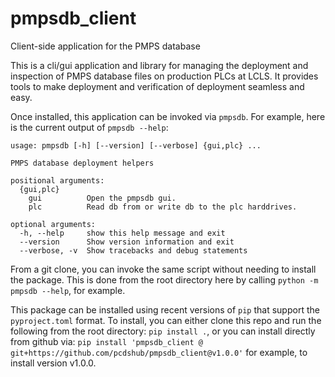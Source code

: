 # pmpsdb_client
Client-side application for the PMPS database

This is a cli/gui application and library for managing the deployment and
inspection of PMPS database files on production PLCs at LCLS.
It provides tools to make deployment and verification of deployment seamless and easy.

Once installed, this application can be invoked via `pmpsdb`. For example, here is
the current output of `pmpsdb --help`:

```
usage: pmpsdb [-h] [--version] [--verbose] {gui,plc} ...

PMPS database deployment helpers

positional arguments:
  {gui,plc}
    gui          Open the pmpsdb gui.
    plc          Read db from or write db to the plc harddrives.

optional arguments:
  -h, --help     show this help message and exit
  --version      Show version information and exit
  --verbose, -v  Show tracebacks and debug statements
```

From a git clone, you can invoke the same script without needing to install the
package. This is done from the root directory here by calling
`python -m pmpsdb --help`, for example.

This package can be installed using recent versions of `pip` that support
the `pyproject.toml` format. To install, you can either clone this repo and run
the following from the root directory: `pip install .`, or you can install
directly from github via:
`pip install 'pmpsdb_client @ git+https://github.com/pcdshub/pmpsdb_client@v1.0.0'`
for example, to install version v1.0.0.
